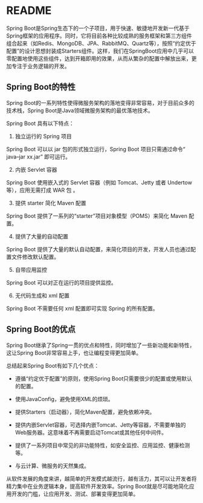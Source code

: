 # README

Spring Boot是Spring生态下的一个子项目，用于快速、敏捷地开发新一代基于Spring框架的应用程序。同时，它将目前各种比较成熟的服务框架和第三方组件组合起来（如Redis、MongoDB、JPA、RabbitMQ、Quartz等），按照“约定优于配置”的设计思想封装成Starters组件。这样，我们在SpringBoot应用中几乎可以零配置地使用这些组件，达到开箱即用的效果，从而从繁杂的配置中解放出来，更加专注于业务逻辑的开发。

## Spring Boot的特性

Spring Boot的一系列特性使得微服务架构的落地变得非常容易，对于目前众多的技术栈，Spring Boot是Java领域微服务架构的最优落地技术。

Spring Boot 具有以下特点：

1. 独立运行的 Spring 项目

Spring Boot 可以以 jar 包的形式独立运行，Spring Boot 项目只需通过命令“ java–jar xx.jar” 即可运行。

2. 内嵌 Servlet 容器

Spring Boot 使用嵌入式的 Servlet 容器（例如 Tomcat、Jetty 或者 Undertow 等），应用无需打成 WAR 包 。

3. 提供 starter 简化 Maven 配置

Spring Boot 提供了一系列的“starter”项目对象模型（POMS）来简化 Maven 配置。

4. 提供了大量的自动配置

Spring Boot 提供了大量的默认自动配置，来简化项目的开发，开发人员也通过配置文件修改默认配置。

5. 自带应用监控

Spring Boot 可以对正在运行的项目提供监控。

6. 无代码生成和 xml 配置

Spring Boot 不需要任何 xml 配置即可实现 Spring 的所有配置。

## Spring Boot的优点

Spring Boot继承了Spring一贯的优点和特性，同时增加了一些新功能和新特性，这让Spring Boot非常容易上手，也让编程变得更加简单。

总结起来Spring Boot有如下几个优点：

-   遵循“约定优于配置”的原则，使用Spring Boot只需要很少的配置或使用默认的配置。
-   使用JavaConfig，避免使用XML的烦琐。
-   提供Starters（启动器），简化Maven配置，避免依赖冲突。

-   提供内嵌Servlet容器，可选择内嵌Tomcat、Jetty等容器，不需要单独的Web服务器。这意味着不再需要启动Tomcat或其他任何中间件。
-   提供了一系列项目中常见的非功能特性，如安全监控、应用监控、健康检测等。
-   与云计算、微服务的天然集成。

从软件发展的角度来讲，越简单的开发模式越流行，越有活力，其可以让开发者将精力集中在业务逻辑本身，提高软件开发效率。Spring Boot就是尽可能地简化应用开发的门槛，让应用开发、测试、部署变得更加简单。
